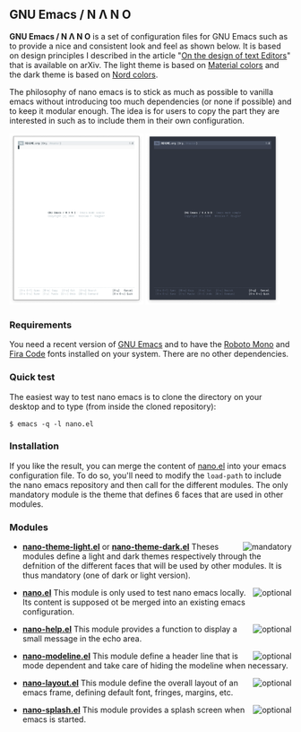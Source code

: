 
## GNU Emacs / N Λ N O 

**GNU Emacs / N Λ N O** is a set of configuration files for GNU Emacs
such as to provide a nice and consistent look and feel as shown below.
It is based on design principles I described in the article "[On the
design of text Editors](https://arxiv.org/abs/2008.06030)" that is
available on arXiv. The light theme is based on [Material
colors](https://material.io/) and the dark theme is based on [Nord
colors](https://www.nordtheme.com/).

The philosophy of nano emacs is to stick as much as possible to
vanilla emacs without introducing too much dependencies (or none if
possible) and to keep it modular enough. The idea is for users to copy
the part they are interested in such as to include them in their own
configuration.

<div>
<img src="./images/nano-emacs-light.png" width=47.5%>
<img src="./images/nano-emacs-dark.png"  width=47.5%>
</div>

### Requirements

You need a recent version of
[GNU Emacs](https://www.gnu.org/software/emacs/) and to have the
[Roboto Mono](https://fonts.google.com/specimen/Roboto+Mono) and
[Fira Code](https://fonts.google.com/specimen/Fira+Code) fonts
installed on your system. There are no other dependencies.

### Quick test

The easiest way to test nano emacs is to clone the directory on your
desktop and to type (from inside the cloned repository):

```
$ emacs -q -l nano.el
```

### Installation

If you like the result, you can merge the content of
[nano.el](nano.el) into your emacs configuration file. To do so,
you'll need to modify the `load-path` to include the nano emacs
repository and then call for the different modules. The only mandatory
module is the theme that defines 6 faces that are used in other
modules.



### Modules


<img align="right" alt="mandatory" src="https://img.shields.io/badge/-mandatory-red?style=flat-square">

- **[nano-theme-light.el](./nano-theme-light.el)** or
  **[nano-theme-dark.el](./nano-theme-dark.el)** Theses modules define a
  light and dark themes respectively through the defnition of the different
  faces that will be used by other modules.  It is thus mandatory (one of
  dark or light version).

<img align="right" alt="optional" src="https://img.shields.io/badge/-optional-blue?style=flat-square">

- **[nano.el](./nano.el)** This module is only used to test nano emacs
  locally. Its content is supposed ot be merged into an existing emacs
  configuration.

<img align="right" alt="optional" src="https://img.shields.io/badge/-optional-blue?style=flat-square">

- **[nano-help.el](./nano-help.el)** This module provides a function to
  display a small message in the echo area.


<img align="right" alt="optional" src="https://img.shields.io/badge/-optional-blue?style=flat-square">

- **[nano-modeline.el](./nano-modeline.el)** This module define a
  header line that is mode dependent and take care of hiding the
  modeline when necessary.


<img align="right" alt="optional" src="https://img.shields.io/badge/-optional-blue?style=flat-square">

- **[nano-layout.el](./nano-layout.el)** This module define the overall layout of an emacs frame, defining default font, fringes, margins, etc.
	
<img align="right" alt="optional" src="https://img.shields.io/badge/-optional-blue?style=flat-square">

- **[nano-splash.el](./nano-splash.el)** This module provides a splash
  screen when emacs is started.








